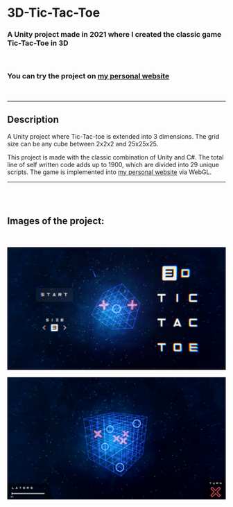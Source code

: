 # 3D-Tic-Tac-Toe

### A Unity project made in 2021 where I created the classic game Tic-Tac-Toe in 3D

<br />

### You can try the project on [my personal website](https://lasseprojects.netlify.app/3d%20tic%20tac%20toe/3dtictactoe)

<br />

***

## Description

A Unity project where Tic-Tac-toe is extended into 3 dimensions. The grid size can be any cube between 2x2x2 and 25x25x25. 

This project is made with the classic combination of Unity and C#. The total line of self written code adds up to 1900, which are divided into 29 unique scripts. The game is implemented into [my personal website](https://lasseprojects.netlify.app/3d%20tic%20tac%20toe/3dtictactoe) via WebGL.

***

<br />
<br />

## Images of the project:

<br />

![Image of user interface](/img/img1.png)

![Image of user interface](/img/img2.png)